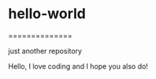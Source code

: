 # hello-world
==============

just another repository

Hello, I love coding and I hope you also do!
